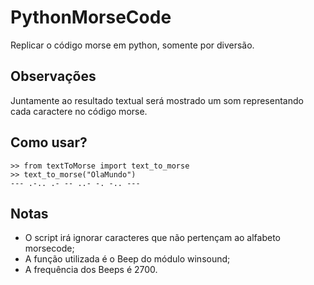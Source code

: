 # PythonMorseCode
Replicar o código morse em python, somente por diversão.

## Observações
Juntamente ao resultado textual será mostrado um som representando cada caractere no código morse.

## Como usar?
```
>> from textToMorse import text_to_morse
>> text_to_morse("OlaMundo")
--- .-.. .- -- ..- -. -.. ---
```

## Notas
- O script irá ignorar caracteres que não pertençam ao alfabeto morsecode;
- A função utilizada é o Beep do módulo winsound;
- A frequência dos Beeps é 2700.